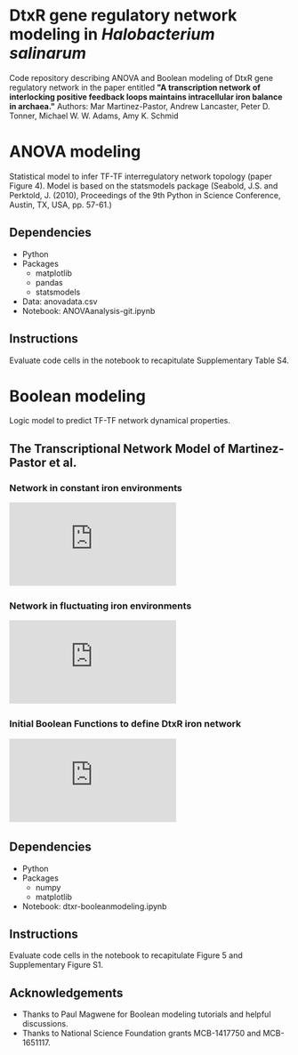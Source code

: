 # DtxR gene regulatory network modeling in *Halobacterium salinarum*

Code repository describing ANOVA and Boolean modeling of DtxR gene regulatory network in the paper entitled **"A transcription network of interlocking positive feedback loops maintains intracellular iron balance in archaea."** Authors: Mar Martinez-Pastor, Andrew Lancaster, Peter D. Tonner, Michael W. W. Adams, Amy K. Schmid


# ANOVA modeling
Statistical model to infer TF-TF interregulatory network topology (paper Figure 4). Model is based on the statsmodels package (Seabold, J.S. and Perktold, J. (2010), Proceedings of the 9th Python in Science Conference, Austin, TX, USA, pp. 57-61.)

## Dependencies
- Python
- Packages
  - matplotlib
  - pandas
  - statsmodels
- Data: anovadata.csv
- Notebook: ANOVAanalysis-git.ipynb

## Instructions 
Evaluate code cells in the notebook to recapitulate Supplementary Table S4. 

# Boolean modeling
Logic model to predict TF-TF network dynamical properties. 

## The Transcriptional Network Model of Martinez-Pastor et al.
### Network in constant iron environments

![DtxR network](https://github.com/amyschmid/DtxR/raw/master/DtxR_network_diagram_noFefeedback.pdf)

### Network in fluctuating iron environments
![DtxR network with feedback](https://github.com/amyschmid/DtxR/raw/master/DtxR_network_diagram_noFefeedback.pdf)

### Initial Boolean Functions to define DtxR iron network

![Logic function table](https://github.com/amyschmid/DtxR/raw/master/logicfunctions_table1.pdf)

## Dependencies
- Python
- Packages
    - numpy 
    - matplotlib
- Notebook: dtxr-booleanmodeling.ipynb 

## Instructions
Evaluate code cells in the notebook to recapitulate Figure 5 and Supplementary Figure S1.

## Acknowledgements
- Thanks to Paul Magwene for Boolean modeling tutorials and helpful discussions.
- Thanks to National Science Foundation grants MCB-1417750 and MCB-1651117.



